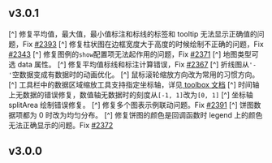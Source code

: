 ## v3.0.1
[^] 修复平均值，最大值，最小值标注和标线的标签和 tooltip 无法显示正确值的问题，Fix [#2393](https://github.com/ecomfe/echarts/issues/2393)
[^] 修复柱状图在边框宽度大于高度的时候绘制不正确的问题，Fix [#2343](https://github.com/ecomfe/echarts/issues/2343)
[^] 修复图例的`show`配置项无法起作用的问题，Fix [#2371](https://github.com/ecomfe/echarts/issues/2371)
[^] 地图类型可选 data 属性。
[^] 修复平均值标线和标注计算错误，Fix [#2367](https://github.com/ecomfe/echarts/issues/2367)
[^] 折线图从`'-'`空数据变成有数据时的动画优化。
[^] 鼠标滚轮缩放方向改为常用的习惯方向。
[^] 工具栏中的数据区域缩放工具支持指定坐标轴，详见[ toolbox 文档](http://echarts.baidu.com/option.html#toolbox.feature.dataZoom.yAxisIndex)
[^] 时间轴上无数据的错误修复，数值轴无数据时的刻度从`[-1, 1]`改为`[0, 1]`
[^] 坐标轴 splitArea 绘制错误修复。
[^] 修复多个图表示例联动问题。Fix [#2391](https://github.com/ecomfe/echarts/issues/2391)
[^] 饼图数据项都为 0 时改为均匀分布。
[^] 修复饼图的颜色是回调函数时 legend 上的颜色无法正确显示的问题。Fix [#2372](https://github.com/ecomfe/echarts/issues/2372)

## v3.0.0